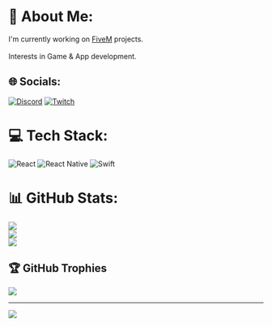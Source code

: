 # 💫 About Me:
I'm currently working on [FiveM](https://fivem.net) projects.<br><br>Interests in Game & App development.


## 🌐 Socials:
[![Discord](https://img.shields.io/badge/Discord-%237289DA.svg?logo=discord&logoColor=white)](https://discord.gg/yX72Udf2ga) [![Twitch](https://img.shields.io/badge/Twitch-%239146FF.svg?logo=Twitch&logoColor=white)](https://twitch.tv/justdelta_) 

# 💻 Tech Stack:
![React](https://img.shields.io/badge/react-%2320232a.svg?style=for-the-badge&logo=react&logoColor=%2361DAFB) ![React Native](https://img.shields.io/badge/react_native-%2320232a.svg?style=for-the-badge&logo=react&logoColor=%2361DAFB) ![Swift](https://img.shields.io/badge/swift-F54A2A?style=for-the-badge&logo=swift&logoColor=white)
# 📊 GitHub Stats:
![](https://github-readme-stats.vercel.app/api?username=JustDeltaAU&theme=dark&hide_border=false&include_all_commits=false&count_private=false)<br/>
![](https://github-readme-streak-stats.herokuapp.com/?user=JustDeltaAU&theme=dark&hide_border=false)<br/>
![](https://github-readme-stats.vercel.app/api/top-langs/?username=JustDeltaAU&theme=dark&hide_border=false&include_all_commits=false&count_private=false&layout=compact)

## 🏆 GitHub Trophies
![](https://github-profile-trophy.vercel.app/?username=JustDeltaAU&theme=onestar&no-frame=true&no-bg=false&margin-w=4)

---
[![](https://visitcount.itsvg.in/api?id=JustDeltaAU&icon=0&color=0)](https://visitcount.itsvg.in)

<!-- Proudly created with GPRM ( https://gprm.itsvg.in ) -->

